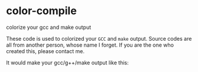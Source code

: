 # color-compile
colorize your gcc and make output

These code is used to colorized your `GCC` and `make` output. Source codes are all from another person, whose name I forget. If you are the one who created this, please contact me.

It would make your gcc/g++/make output like this:
